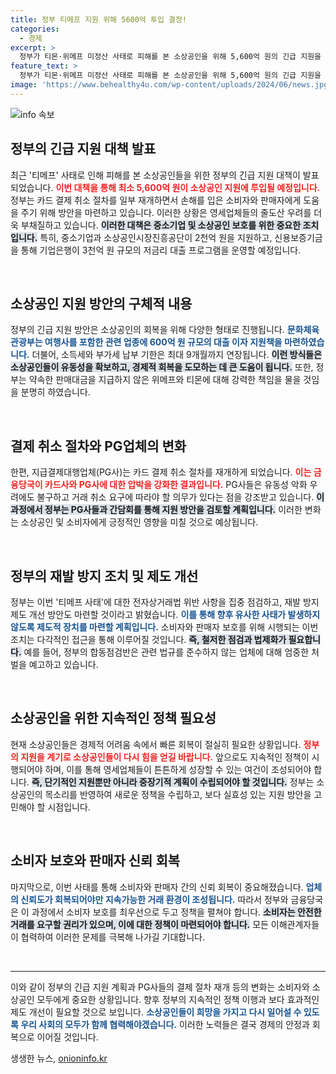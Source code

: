 ```yaml
---
title: 정부 티메프 지원 위해 5600억 투입 결정!
categories:
  - 경제
excerpt: >
  정부가 티몬·위메프 미정산 사태로 피해를 본 소상공인을 위해 5,600억 원의 긴급 지원을 발표했습니다. 카드 결제 취소가 재개되며, 판매자 보호에 나선 정부의 대책을 자세히 알아보세요!
feature_text: >
  정부가 티몬·위메프 미정산 사태로 피해를 본 소상공인을 위해 5,600억 원의 긴급 지원을 발표했습니다. 카드 결제 취소가 재개되며, 판매자 보호에 나선 정부의 대책을 자세히 알아보세요!
image: 'https://www.behealthy4u.com/wp-content/uploads/2024/06/news.jpg'
---
```


<p><img src="https://www.behealthy4u.com/wp-content/uploads/2024/06/news.jpg" alt="info 속보" /></p>

<h2 data-ke-size="size26">정부의 긴급 지원 대책 발표</h2>

<p data-ke-size="size16">최근 '티메프' 사태로 인해 피해를 본 소상공인들을 위한 정부의 긴급 지원 대책이 발표되었습니다. <b><span style="color: #ee2323;">이번 대책을 통해 최소 5,600억 원이 소상공인 지원에 투입될 예정입니다.</span></b> 정부는 카드 결제 취소 절차를 일부 재개하면서 손해를 입은 소비자와 판매자에게 도움을 주기 위해 방안을 마련하고 있습니다. 이러한 상황은 영세업체들의 줄도산 우려를 더욱 부채질하고 있습니다. <b><span style="background-color: #21538527;">이러한 대책은 중소기업 및 소상공인 보호를 위한 중요한 조치입니다.</span></b> 특히, 중소기업과 소상공인시장진흥공단이 2천억 원을 지원하고, 신용보증기금을 통해 기업은행이 3천억 원 규모의 저금리 대출 프로그램을 운영할 예정입니다.</p>

<p data-ke-size="size16">&nbsp;</p>

<h2 data-ke-size="size26">소상공인 지원 방안의 구체적 내용</h2>

<p data-ke-size="size16">정부의 긴급 지원 방안은 소상공인의 회복을 위해 다양한 형태로 진행됩니다. <b><span style="color: #1a5490;">문화체육관광부는 여행사를 포함한 관련 업종에 600억 원 규모의 대출 이자 지원책을 마련하였습니다.</span></b> 더불어, 소득세와 부가세 납부 기한은 최대 9개월까지 연장됩니다. <b><span style="background-color: #21538527;">이런 방식들은 소상공인들이 유동성을 확보하고, 경제적 회복을 도모하는 데 큰 도움이 됩니다.</span></b> 또한, 정부는 약속한 판매대금을 지급하지 않은 위메프와 티몬에 대해 강력한 책임을 물을 것임을 분명히 하였습니다.</p>

<p data-ke-size="size16">&nbsp;</p>

<h2 data-ke-size="size26">결제 취소 절차와 PG업체의 변화</h2>

<p data-ke-size="size16">한편, 지급결제대행업체(PG사)는 카드 결제 취소 절차를 재개하게 되었습니다. <b><span style="color: #ee2323;">이는 금융당국이 카드사와 PG사에 대한 압박을 강화한 결과입니다.</span></b> PG사들은 유동성 악화 우려에도 불구하고 거래 취소 요구에 따라야 할 의무가 있다는 점을 강조받고 있습니다. <b><span style="background-color: #21538527;">이 과정에서 정부는 PG사들과 간담회를 통해 지원 방안을 검토할 계획입니다.</span></b> 이러한 변화는 소상공인 및 소비자에게 긍정적인 영향을 미칠 것으로 예상됩니다.</p>

<p data-ke-size="size16">&nbsp;</p>

<h2 data-ke-size="size26">정부의 재발 방지 조치 및 제도 개선</h2>

<p data-ke-size="size16">정부는 이번 '티메프 사태'에 대한 전자상거래법 위반 사항을 집중 점검하고, 재발 방지 제도 개선 방안도 마련할 것이라고 밝혔습니다. <b><span style="color: #1a5490;">이를 통해 향후 유사한 사태가 발생하지 않도록 제도적 장치를 마련할 계획입니다.</span></b> 소비자와 판매자 보호를 위해 시행되는 이번 조치는 다각적인 접근을 통해 이루어질 것입니다. <b><span style="background-color: #21538527;">즉, 철저한 점검과 법제화가 필요합니다.</span></b> 예를 들어, 정부의 합동점검반은 관련 법규를 준수하지 않는 업체에 대해 엄중한 처벌을 예고하고 있습니다.</p>

<p data-ke-size="size16">&nbsp;</p>

<h2 data-ke-size="size26">소상공인을 위한 지속적인 정책 필요성</h2>

<p data-ke-size="size16">현재 소상공인들은 경제적 어려움 속에서 빠른 회복이 절실히 필요한 상황입니다. <b><span style="color: #ee2323;">정부의 지원을 계기로 소상공인들이 다시 힘을 얻길 바랍니다.</span></b> 앞으로도 지속적인 정책이 시행되어야 하며, 이를 통해 영세업체들이 튼튼하게 성장할 수 있는 여건이 조성되어야 합니다. <b><span style="background-color: #21538527;">즉, 단기적인 지원뿐만 아니라 중장기적 계획이 수립되어야 할 것입니다.</span></b> 정부는 소상공인의 목소리를 반영하여 새로운 정책을 수립하고, 보다 실효성 있는 지원 방안을 고민해야 할 시점입니다.</p>

<p data-ke-size="size16">&nbsp;</p>

<h2 data-ke-size="size26">소비자 보호와 판매자 신뢰 회복</h2>

<p data-ke-size="size16">마지막으로, 이번 사태를 통해 소비자와 판매자 간의 신뢰 회복이 중요해졌습니다. <b><span style="color: #1a5490;">업체의 신뢰도가 회복되어야만 지속가능한 거래 환경이 조성됩니다.</span></b> 따라서 정부와 금융당국은 이 과정에서 소비자 보호를 최우선으로 두고 정책을 펼쳐야 합니다. <b><span style="background-color: #21538527;">소비자는 안전한 거래를 요구할 권리가 있으며, 이에 대한 정책이 마련되어야 합니다.</span></b> 모든 이해관계자들이 협력하여 이러한 문제를 극복해 나가길 기대합니다.</p>

<p data-ke-size="size16">&nbsp;</p>

<hr>

<p data-ke-size="size16">이와 같이 정부의 긴급 지원 계획과 PG사들의 결제 절차 재개 등의 변화는 소비자와 소상공인 모두에게 중요한 상황입니다. 향후 정부의 지속적인 정책 이행과 보다 효과적인 제도 개선이 필요할 것으로 보입니다. <b><span style="color: #1a5490;">소상공인들이 희망을 가지고 다시 일어설 수 있도록 우리 사회의 모두가 함께 협력해야겠습니다.</span></b> 이러한 노력들은 결국 경제의 안정과 회복으로 이어질 것입니다.</p>
생생한 뉴스, <a href="https://onioninfo.kr" rel="dofollow">onioninfo.kr</a>


